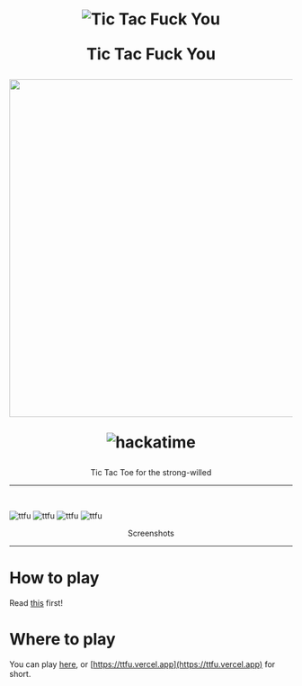 <h1 align="center">

![Tic Tac Fuck You](https://tic-tac-fuck-you.vercel.app/opengraph-image)

Tic Tac Fuck You

<img src="https://raw.githubusercontent.com/catppuccin/catppuccin/main/assets/palette/macchiato.png" width="600px" />

![hackatime](https://hackatime-badge.hackclub.com/U092FMXURQV/tic-tac-fuck-you)

</h1>

<p align=center>Tic Tac Toe for the strong-willed</p>

---

<br>
</div>

![ttfu](https://hc-cdn.hel1.your-objectstorage.com/s/v3/9ee3949d5b675e6025681ef4c6519f07442fb866_image.png)
![ttfu](https://hc-cdn.hel1.your-objectstorage.com/s/v3/229185ead398a72f1be121de6964ed71d3ec800e_image.png)
![ttfu](https://hc-cdn.hel1.your-objectstorage.com/s/v3/10be0e7bd3f711ac6963c07c679c5b90d2bf0035_image.png)
![ttfu](https://hc-cdn.hel1.your-objectstorage.com/s/v3/77a86a493985bb60737f7a32d4d16d8b2ab90396_image.png)

<p align="center"> Screenshots</p>

---

# How to play

Read [this](https://tic-tac-fuck-you.vercel.app/how-to-play) first!

# Where to play

You can play [here](https://tic-tac-fuck-you.vercel.app), or
[https://ttfu.vercel.app](https://ttfu.vercel.app) for short.

